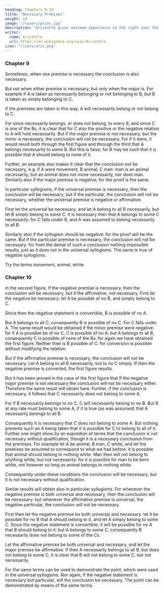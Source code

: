 ```yaml
---
heading: Chapters 9-10
title: "Necessary Premises"
weight: 14
image: "/covers/prior.jpg"
description: "Aristotle gives maximum importance to the sight over the other senses"
writer:
  name: Aristotle 
  url: https://en.wikipedia.org/wiki/Aristotle
icon: "/icons/aris.png"
---
```



### Chapter 9 

Sometimes, when one premise is necessary the conclusion is also necessary.

But not when either premise is necessary, but only when the major is. For example if A is taken as
necessarily belonging or not belonging to B, but B is taken as simply belonging to C.

If the premises are taken in this way, A will necessarily belong or not belong to C.

For since necessarily belongs, or does not belong, to every B, and since C is one of the Bs, it is clear that for C also the positive or the negative relation to A will hold necessarily. But if the major premise is not necessary, but the minor is necessary, the conclusion will not be necessary. For if
it were, it would result both through the first figure and through the third that A belongs
necessarily to some B. But this is false; for B may be such that it is possible that A should belong to none of it. 

Further, an example also makes it clear that the conclusion not be necessary, e.g. if A were movement, B animal, C man: man is an animal necessarily, but an animal does not move
necessarily, nor does man. Similarly also if the major premise is negative; for the proof is the
same.


In particular syllogisms, if the universal premise is necessary, then the conclusion will be
necessary; but if the particular, the conclusion will not be necessary, whether the universal
premise is negative or affirmative. 

First let the universal be necessary, and let A belong to all B necessarily, but let B simply belong to some C: it is necessary then that A belongs to some C necessarily: for C falls under B, and A was assumed to belong necessarily to all B. 

Similarly also if the syllogism should be negative: for the proof will be the same. But if the particular premise is necessary, the conclusion will not be necessary: for from the denial of such a conclusion nothing impossible results, just as it does not in the universal syllogisms. The same is true of negative syllogisms. 

Try the terms movement, animal, white.


### Chapter 10

In the second figure, if the negative premise is necessary, then the conclusion will be necessary,
but if the affirmative, not necessary. First let the negative be necessary; let A be possible of no B, and simply belong to C.

Since then the negative statement is convertible, B is possible of no A.

But A belongs to all C; consequently B is possible of no C. For C falls under A. The same result
would be obtained if the minor premise were negative: for if A is possible be of no C, C is
possible of no A: but A belongs to all B, consequently C is possible of none of the Bs: for again
we have obtained the first figure. Neither then is B possible of C: for conversion is possible
without modifying the relation.

But if the affirmative premise is necessary, the conclusion will not be necessary. Let A belong to
all B necessarily, but to no C simply. If then the negative premise is converted, the first figure
results.

But it has been proved in the case of the first figure that if the negative major premise is not necessary the conclusion will not be necessary either. Therefore the same result will obtain
here. Further, if the conclusion is necessary, it follows that C necessarily does not belong to
some A.

For if B necessarily belongs to no C, C will necessarily belong to no B. But B at any
rate must belong to some A, if it is true (as was assumed) that A necessarily belongs to all B.


Consequently it is necessary that C does not belong to some A. But nothing prevents such an A
being taken that it is possible for C to belong to all of it. Further one might show by an
exposition of terms that the conclusion is not necessary without qualification, though it is a
necessary conclusion from the premises. For example let A be animal, B man, C white, and let
the premises be assumed to correspond to what we had before: it is possible that animal should
belong to nothing white. Man then will not belong to anything white, but not necessarily: for it is possible for man to be born white, not however so long as animal belongs to nothing white.

Consequently under these conditions the conclusion will be necessary, but it is not necessary
without qualification.

Similar results will obtain also in particular syllogisms. For whenever the negative premise is
both universal and necessary, then the conclusion will be necessary: but whenever the
affirmative premise is universal, the negative particular, the conclusion will not be necessary.

First then let the negative premise be both universal and necessary: let it be possible for no B that A should belong to it, and let A simply belong to some C. Since the negative statement is
convertible, it will be possible for no A that B should belong to it: but A belongs to some C;
consequently B necessarily does not belong to some of the Cs.

Let the affirmative premise be both universal and necessary, and let the major premise be affirmative. If then A necessarily belongs to all B, but does not belong to some C, it is clear that B will not belong to some C, but not necessarily.

For the same terms can be used to demonstrate the point, which were used in the
universal syllogisms. Nor again, if the negative statement is necessary but particular, will the
conclusion be necessary. The point can be demonstrated by means of the same terms.


